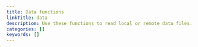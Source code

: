 ```yaml
---
title: Data functions
linkTitle: data
description: Use these functions to read local or remote data files.
categories: []
keywords: []
---
```

